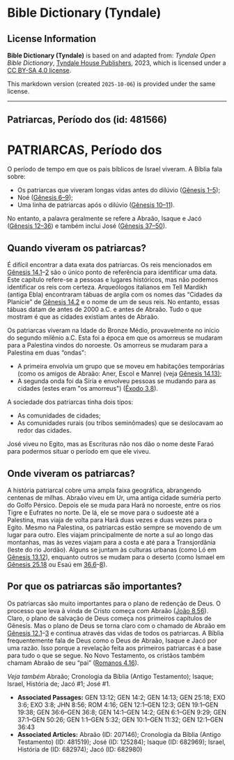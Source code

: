 # Bible Dictionary (Tyndale)

## License Information

**Bible Dictionary (Tyndale)** is based on and adapted from: _Tyndale Open Bible Dictionary_, [Tyndale House Publishers](https://tyndaleopenresources.com/), 2023, which is licensed under a [CC BY-SA 4.0 license](https://creativecommons.org/licenses/by-sa/4.0/legalcode.en).

This markdown version (created `2025-10-06`) is provided under the same license.



--------------------------------

## Patriarcas, Período dos (id: 481566)

PATRIARCAS, Período dos
=======================

O período de tempo em que os pais bíblicos de Israel viveram. A Bíblia fala sobre:

* Os patriarcas que viveram longas vidas antes do dilúvio ([Gênesis 1–5](https://ref.ly/Gen1:1-Gen5:32));
* Noé ([Gênesis 6–9](https://ref.ly/Gen6:1-Gen9:29));
* Uma linha de patriarcas após o dilúvio ([Gênesis 10–11](https://ref.ly/Gen10:1-Gen11:32)).

No entanto, a palavra geralmente se refere a Abraão, Isaque e Jacó ([Gênesis 12–36](https://ref.ly/Gen12:1-Gen36:43)) e também inclui José ([Gênesis 37–50](https://ref.ly/Gen37:1-Gen50:26)).

Quando viveram os patriarcas?
-----------------------------

É difícil encontrar a data exata dos patriarcas. Os reis mencionados em [Gênesis 14\.1](https://ref.ly/Gen14:1-Gen14:2)–[2](https://ref.ly/Gen14:1-Gen14:2) são o único ponto de referência para identificar uma data. Este capítulo refere\-se a pessoas e lugares históricos, mas não podemos identificar os reis com certeza. Arqueólogos italianos em Tell Mardikh (antiga Ebla) encontraram tábuas de argila com os nomes das “Cidades da Planície” de [Gênesis 14\.2](https://ref.ly/Gen14:2) e o nome de um de seus reis. No entanto, essas tábuas datam de antes de 2000 a.C. e antes de Abraão. Tudo o que mostram é que as cidades existiam antes de Abraão.

Os patriarcas viveram na Idade do Bronze Médio, provavelmente no início do segundo milênio a.C. Esta foi a época em que os amorreus se mudaram para a Palestina vindos do noroeste. Os amorreus se mudaram para a Palestina em duas “ondas":

* A primeira envolvia um grupo que se moveu em habitações temporárias (como os amigos de Abraão: Aner, Escol e Manre) (veja [Gênesis 14\.13\);](https://ref.ly/Gen14:13)
* A segunda onda foi da Síria e envolveu pessoas se mudando para as cidades (estes eram "os amorreus") ([Êxodo 3\.8](https://ref.ly/Exod3:8)).

A sociedade dos patriarcas tinha dois tipos:

* As comunidades de cidades;
* As comunidades rurais (ou tribos seminômades) que se deslocavam ao redor das cidades.

José viveu no Egito, mas as Escrituras não nos dão o nome deste Faraó para podermos situar o período em que ele viveu.

Onde viveram os patriarcas?
---------------------------

A história patriarcal cobre uma ampla faixa geográfica, abrangendo centenas de milhas. Abraão viveu em Ur, uma antiga cidade suméria perto do Golfo Pérsico. Depois ele se muda para Harã no noroeste, entre os rios Tigre e Eufrates no norte. De lá, ele se move para o sudoeste até a Palestina, mas viaja de volta para Harã duas vezes e duas vezes para o Egito. Mesmo na Palestina, os patriarcas estão sempre se movendo de um lugar para outro. Eles viajam principalmente de norte a sul ao longo das montanhas, mas às vezes viajam para a costa e até para a Transjordânia (leste do rio Jordão). Alguns se juntam às culturas urbanas (como Ló em [Gênesis 13\.12](https://ref.ly/Gen13:12)), enquanto outros se mudam para o deserto (como Ismael em [Gênesis 25\.18](https://ref.ly/Gen25:18) ou Esaú em [36\.6](https://ref.ly/Gen36:6-Gen36:8)–[8](https://ref.ly/Gen36:6-Gen36:8)).

Por que os patriarcas são importantes?
--------------------------------------

Os patriarcas são muito importantes para o plano de redenção de Deus. O processo que leva à vinda de Cristo começa com Abraão ([João 8\.56](https://ref.ly/John8:56)). Claro, o plano de salvação de Deus começa nos primeiros capítulos de Gênesis. Mas o plano de Deus se torna claro com o chamado de Abraão em [Gênesis 12\.1](https://ref.ly/Gen12:1-Gen12:3)–[3](https://ref.ly/Gen12:1-Gen12:3) e continua através das vidas de todos os patriarcas. A Bíblia frequentemente fala de Deus como o Deus de Abraão, Isaque e Jacó por uma razão. Isso porque a revelação feita aos primeiros patriarcas é a base para tudo o que se segue. No Novo Testamento, os cristãos também chamam Abraão de seu “pai” ([Romanos 4\.16](https://ref.ly/Rom4:16)).

*Veja também* Abraão; Cronologia da Bíblia (Antigo Testamento); Isaque; Israel, História de; Jacó \#1; José \#1.

* **Associated Passages:** GEN 13:12; GEN 14:2; GEN 14:13; GEN 25:18; EXO 3:6; EXO 3:8; JHN 8:56; ROM 4:16; GEN 12:1–GEN 12:3; GEN 19:1–GEN 19:38; GEN 36:6–GEN 36:8; GEN 14:1–GEN 14:2; GEN 6:1–GEN 9:29; GEN 37:1–GEN 50:26; GEN 1:1–GEN 5:32; GEN 10:1–GEN 11:32; GEN 12:1–GEN 36:43
* **Associated Articles:** Abraão (ID: 207146); Cronologia da Bíblia (Antigo Testamento) (ID: 481519); José (ID: 125284); Isaque (ID: 682969); Israel, História de (ID: 682974); Jacó (ID: 682980)


